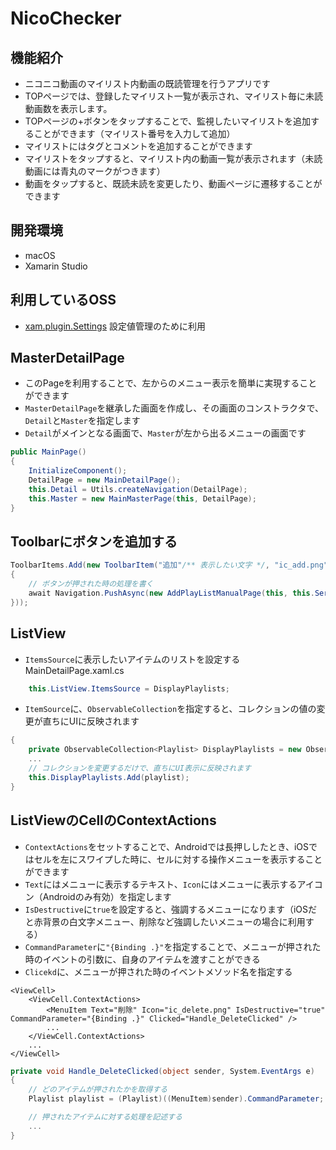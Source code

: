 # NicoChecker

## 機能紹介
* ニコニコ動画のマイリスト内動画の既読管理を行うアプリです
* TOPページでは、登録したマイリスト一覧が表示され、マイリスト毎に未読動画数を表示します。
* TOPページの+ボタンをタップすることで、監視したいマイリストを追加することができます（マイリスト番号を入力して追加）
* マイリストにはタグとコメントを追加することができます
* マイリストをタップすると、マイリスト内の動画一覧が表示されます（未読動画には青丸のマークがつきます）
* 動画をタップすると、既読未読を変更したり、動画ページに遷移することができます

## 開発環境
* macOS
* Xamarin Studio

## 利用しているOSS
* [xam.plugin.Settings](https://github.com/jamesmontemagno/SettingsPlugin)
設定値管理のために利用

## MasterDetailPage
* このPageを利用することで、左からのメニュー表示を簡単に実現することができます
* `MasterDetailPage`を継承した画面を作成し、その画面のコンストラクタで、`Detail`と`Master`を指定します
* `Detail`がメインとなる画面で、`Master`が左から出るメニューの画面です
```cs:MainPage.xaml.cs
public MainPage()
{
    InitializeComponent();
    DetailPage = new MainDetailPage();
    this.Detail = Utils.createNavigation(DetailPage);
    this.Master = new MainMasterPage(this, DetailPage);
}
```

## Toolbarにボタンを追加する

```cs:MainDetailPage.xaml.cs
ToolbarItems.Add(new ToolbarItem("追加"/** 表示したい文字 */, "ic_add.png"/** 表示したい画像*/, async () =>
{
    // ボタンが押された時の処理を書く
    await Navigation.PushAsync(new AddPlayListManualPage(this, this.Service));
}));
```

## ListView
* `ItemsSource`に表示したいアイテムのリストを設定する
MainDetailPage.xaml.cs
```cs:MainDetailPage.xaml.cs
    this.ListView.ItemsSource = DisplayPlaylists;
```

* `ItemSource`に、`ObservableCollection`を指定すると、コレクションの値の変更が直ちにUIに反映されます
```cs:MainDetailPage.xaml.cs
{
    private ObservableCollection<Playlist> DisplayPlaylists = new ObservableCollection<Playlist>();
    ...
    // コレクションを変更するだけで、直ちにUI表示に反映されます
    this.DisplayPlaylists.Add(playlist);
}
```

## ListViewのCellのContextActions
* `ContextActions`をセットすることで、Androidでは長押ししたとき、iOSではセルを左にスワイプした時に、セルに対する操作メニューを表示することができます
* `Text`にはメニューに表示するテキスト、`Icon`にはメニューに表示するアイコン（Androidのみ有効）を指定します
* `IsDestructive`に`true`を設定すると、強調するメニューになります（iOSだと赤背景の白文字メニュー、削除など強調したいメニューの場合に利用する）
* `CommandParameter`に`"{Binding .}"`を指定することで、メニューが押された時のイベントの引数に、自身のアイテムを渡すことができる
* `Clicekd`に、メニューが押された時のイベントメソッド名を指定する

```xml:MainDetailPage.xaml
<ViewCell>
    <ViewCell.ContextActions>
        <MenuItem Text="削除" Icon="ic_delete.png" IsDestructive="true" CommandParameter="{Binding .}" Clicked="Handle_DeleteClicked" />
        ...
    </ViewCell.ContextActions>
    ...
</ViewCell>
```

```cs:MainDetailPage.xaml.cs
private void Handle_DeleteClicked(object sender, System.EventArgs e)
{
    // どのアイテムが押されたかを取得する
    Playlist playlist = (Playlist)((MenuItem)sender).CommandParameter;

    // 押されたアイテムに対する処理を記述する
    ...
}
```


